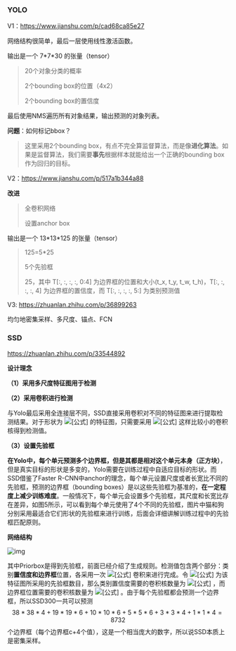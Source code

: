 ### YOLO

V1：https://www.jianshu.com/p/cad68ca85e27

网络结构很简单，最后一层使用线性激活函数。

输出是一个 7\*7\*30 的张量（tensor）

> 20个对象分类的概率
>
> 2个bounding box的位置（4x2）
>
> 2个bounding box的置信度

最后使用NMS遍历所有对象结果，输出预测的对象列表。

**问题**：如何标记bbox？

> 这里采用2个bounding box，有点不完全算监督算法，而是像**进化算法**。如果是监督算法，我们需要**事先**根据样本就能给出一个正确的bounding box作为回归的目标。



V2：https://www.jianshu.com/p/517a1b344a88

**改进**

> 全卷积网络
>
> 设置anchor box

输出是一个 13\*13\*125 的张量（tensor）

> 125=5*25
>
> 5个先验框
>
> 25，其中 T[:, :, :, :, 0:4] 为边界框的位置和大小(t_x, t_y, t_w, t_h)，T[:, :, :, :, 4] 为边界框的置信度，而 T[:, :, :, :, 5:] 为类别预测值



V3: https://zhuanlan.zhihu.com/p/36899263

均匀地密集采样、多尺度、锚点、FCN



### SSD

https://zhuanlan.zhihu.com/p/33544892

**设计理念**

**（1）采用多尺度特征图用于检测**

**（2）采用卷积进行检测**

与Yolo最后采用全连接层不同，SSD直接采用卷积对不同的特征图来进行提取检测结果。对于形状为 ![[公式]](https://www.zhihu.com/equation?tex=m%5Ctimes+n+%5Ctimes+p) 的特征图，只需要采用 ![[公式]](https://www.zhihu.com/equation?tex=3%5Ctimes+3+%5Ctimes+p) 这样比较小的卷积核得到检测值。

**（3）设置先验框**

**在Yolo中，每个单元预测多个边界框，但是其都是相对这个单元本身（正方块）**，但是真实目标的形状是多变的，Yolo需要在训练过程中自适应目标的形状。而SSD借鉴了Faster R-CNN中anchor的理念，每个单元设置尺度或者长宽比不同的先验框，预测的边界框（bounding boxes）是以这些先验框为基准的，**在一定程度上减少训练难度**。一般情况下，每个单元会设置多个先验框，其尺度和长宽比存在差异，如图5所示，可以看到每个单元使用了4个不同的先验框，图片中猫和狗分别采用最适合它们形状的先验框来进行训练，后面会详细讲解训练过程中的先验框匹配原则。

**网络结构**

![img](https://pic1.zhimg.com/80/v2-a43295a3e146008b2131b160eec09cd4_720w.jpg)



其中Priorbox是得到先验框，前面已经介绍了生成规则。检测值包含两个部分：类别**置信度和边界框**位置，各采用一次 ![[公式]](https://www.zhihu.com/equation?tex=3%5Ctimes3) 卷积来进行完成。令 ![[公式]](https://www.zhihu.com/equation?tex=n_k) 为该特征图所采用的先验框数目，那么类别置信度需要的卷积核数量为 ![[公式]](https://www.zhihu.com/equation?tex=n_k%5Ctimes+c) ，而边界框位置需要的卷积核数量为 ![[公式]](https://www.zhihu.com/equation?tex=n_k%5Ctimes+4) 。由于每个先验框都会预测一个边界框，所以SSD300一共可以预测
$$
38*38*4+19*19*6+10*10*6+5*5*6+3*3*4+1*1*4=8732
$$
个边界框（每个边界框c+4个值），这是一个相当庞大的数字，所以说SSD本质上是密集采样。